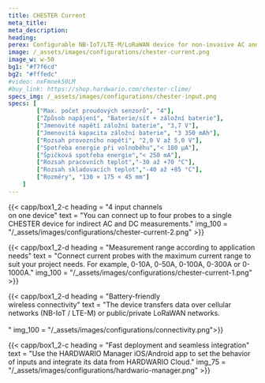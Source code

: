 ```yaml
---
title: CHESTER Current
meta_title: 
meta_description:
heading: 
perex: Configurable NB-IoT/LTE-M/LoRaWAN device for non-invasive AC and DC current measurements operated from battery or mains and battery backup.
image: /_assets/images/configurations/chester-current.png
image_w: w-50
bg1: "#f7f6cd"
bg2: "#fffedc"
#video: nxFmnek50LM
#buy_link: https://shop.hardwario.com/chester-clime/
specs_img: /_assets/images/configurations/chester-input.png
specs: [
        ["Max. počet proudových senzorů", "4"],
        ["Způsob napájení", "Baterie/síť + záložní baterie"],
        ["Jmenovité napětí záložní baterie", "3,7 V"],
        ["Jmenovitá kapacita záložní baterie", "3 350 mAh"],
        ["Rozsah provozního napětí", "2,0 V až 5,0 V"],
        ["Spotřeba energie při volnoběhu","< 180 μA"],
        ["Špičková spotřeba energie","< 250 mA"],
        ["Rozsah pracovních teplot","-30 až +70 °C"],
        ["Rozsah skladovacích teplot","-40 až +85 °C"],
        ["Rozměry", "130 × 175 × 45 mm"]
    ]
---
```


{{< capp/box1_2-c heading = "4 input channels<br/> on one device" text = "You can connect up to four probes to a single CHESTER device for indirect AC and DC measurements." img_100 = "/_assets/images/configurations/chester-current-2.png" >}}

{{< capp/box1_2-d heading = "Measurement range according to application needs" text = "Connect current probes with the maximum current range to suit your project needs. For example, 0-10A, 0-50A, 0-100A, 0-300A or 0-1000A." img_100 = "/_assets/images/configurations/chester-current-1.png" >}}

{{< capp/box1_2-d heading = "Battery-friendly<br/> wireless connectivity" text = "The device transfers data over cellular networks (NB-IoT / LTE-M) or public/private LoRaWAN networks.<br/><br/>" img_100 = "/_assets/images/configurations/connectivity.png">}}

{{< capp/box1_2-c heading = "Fast deployment and seamless integration" text = "Use the HARDWARIO Manager iOS/Android app to set the behavior of inputs and integrate its data from HARDWARIO Cloud." img_75 = "/_assets/images/configurations/hardwario-manager.png" >}}
